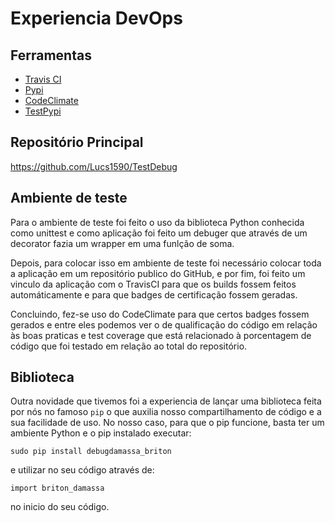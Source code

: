 # Experiencia DevOps

## Ferramentas
 - [Travis CI](travis-ci.org)
 - [Pypi](pypi.org)
 - [CodeClimate](https://codeclimate.com/)
 - [TestPypi](test.pypi.org)

## Repositório Principal

https://github.com/Lucs1590/TestDebug

## Ambiente de teste
Para o ambiente de teste foi feito o uso da biblioteca Python conhecida como unittest e como aplicação foi feito um debuger que através de um decorator fazia um wrapper em uma funlção de soma.

Depois, para colocar isso em ambiente de teste foi necessário colocar toda a aplicação em um repositório publico do GitHub, e por fim, foi feito um vinculo da aplicação com o TravisCI para que os builds fossem feitos automáticamente e para que badges de certificação fossem geradas.

Concluindo, fez-se uso do CodeClimate para que certos badges fossem gerados e entre eles podemos ver o de qualificação do código em relação às boas praticas e test coverage que está relacionado à porcentagem de código que foi testado em relação ao total do repositório.

## Biblioteca
Outra novidade que tivemos foi a experiencia de lançar uma biblioteca feita por nós no famoso ```pip``` o que auxilia nosso compartilhamento de código e a sua facilidade de uso. No nosso caso, para que o pip funcione, basta ter um ambiente Python e o pip instalado executar:

    sudo pip install debugdamassa_briton
e utilizar no seu código através de:

    import briton_damassa
no inicio do seu código.
